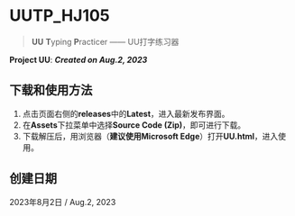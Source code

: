 # UUTP_HJ105
> **UU** **T**yping **P**racticer —— UU打字练习器

**Project UU**: ***Created on Aug.2, 2023***
## 下载和使用方法
1. 点击页面右侧的**releases**中的**Latest**，进入最新发布界面。
2. 在**Assets**下拉菜单中选择**Source Code (Zip)**，即可进行下载。
3. 下载解压后，用浏览器（**建议使用Microsoft Edge**）打开**UU.html**，进入使用。
## 创建日期
2023年8月2日 / Aug.2, 2023
